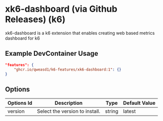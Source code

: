 
# xk6-dashboard (via Github Releases) (k6)

xk6-dashboard is a k6 extension that enables creating web based metrics dashboard for k6

## Example DevContainer Usage

```json
"features": {
    "ghcr.io/qweasd1/k6-features/xk6-dashboard:1": {}
}
```

## Options

| Options Id | Description | Type | Default Value |
|-----|-----|-----|-----|
| version | Select the version to install. | string | latest |


